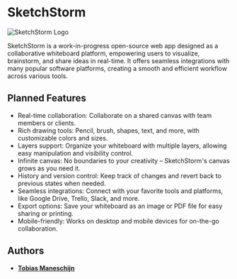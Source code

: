 # SketchStorm

![SketchStorm Logo](./assets/logo.png)

SketchStorm is a work-in-progress open-source web app designed as a collaborative whiteboard platform, empowering users to visualize, brainstorm, and share ideas in real-time. It offers seamless integrations with many popular software platforms, creating a smooth and efficient workflow across various tools.

## Planned Features

- Real-time collaboration: Collaborate on a shared canvas with team members or clients.
- Rich drawing tools: Pencil, brush, shapes, text, and more, with customizable colors and sizes.
- Layers support: Organize your whiteboard with multiple layers, allowing easy manipulation and visibility control.
- Infinite canvas: No boundaries to your creativity – SketchStorm's canvas grows as you need it.
- History and version control: Keep track of changes and revert back to previous states when needed.
- Seamless integrations: Connect with your favorite tools and platforms, like Google Drive, Trello, Slack, and more.
- Export options: Save your whiteboard as an image or PDF file for easy sharing or printing.
- Mobile-friendly: Works on desktop and mobile devices for on-the-go collaboration.


## Authors

- [**Tobias Maneschijn**](https://tobiasmaneschijn.com)
